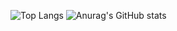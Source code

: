
![Top Langs](https://github-readme-stats.vercel.app/api/top-langs/?username=X-Marosi&hide&layout=compact&theme=github_dark)
![Anurag's GitHub stats](https://github-readme-stats.vercel.app/api?username=X-Marosi&show_icons=true&theme=radical)

<!--
**X-Marosi/X-Marosi** is a ✨ _special_ ✨ repository because its `README.md` (this file) appears on your GitHub profile.
## Hi there 👋
Here are some ideas to get you started:

- 🔭 I’m currently working on ...
- 🌱 I’m currently learning ...
- 👯 I’m looking to collaborate on ...
- 🤔 I’m looking for help with ...
- 💬 Ask me about ...
- 📫 How to reach me: ...
- 😄 Pronouns: ...
- ⚡ Fun fact: ...
-->
